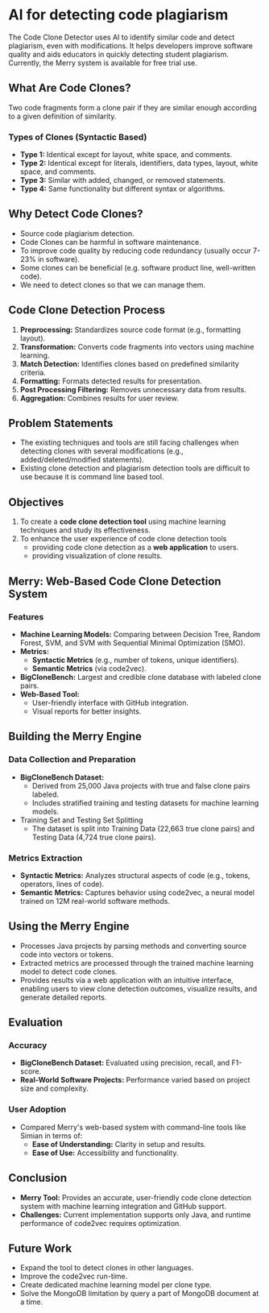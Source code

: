 # AI for detecting code plagiarism

The Code Clone Detector uses AI to identify similar code and detect plagiarism, even with modifications. It helps developers improve software quality and aids educators in quickly detecting student plagiarism. Currently, the Merry system is available for free trial use.

## What Are Code Clones?

Two code fragments form a clone pair if they are similar enough according to a given definition of similarity.

### Types of Clones (Syntactic Based)

- **Type 1:** Identical except for layout, white space, and comments.
- **Type 2:** Identical except for literals, identifiers, data types, layout, white space, and comments.
- **Type 3:** Similar with added, changed, or removed statements.
- **Type 4:** Same functionality but different syntax or algorithms.

## Why Detect Code Clones?

- Source code plagiarism detection.
- Code Clones can be harmful in software maintenance.
- To improve code quality by reducing code redundancy (usually occur 7-23% in software).
- Some clones can be beneficial (e.g. software product line, well-written code).
- We need to detect clones so that we can manage them.

## Code Clone Detection Process

1. **Preprocessing:** Standardizes source code format (e.g., formatting layout).
2. **Transformation:** Converts code fragments into vectors using machine learning.
3. **Match Detection:** Identifies clones based on predefined similarity criteria.
4. **Formatting:** Formats detected results for presentation.
5. **Post Processing Filtering:** Removes unnecessary data from results.
6. **Aggregation:** Combines results for user review.

## Problem Statements

- The existing techniques and tools are still facing challenges when detecting clones with several modifications (e.g., added/deleted/modified statements).
- Existing clone detection and plagiarism detection tools are difficult to use because it is command line based tool.

## Objectives

1. To create a **code clone detection tool** using machine learning techniques and study its effectiveness.
2. To enhance the user experience of code clone detection tools
   - providing code clone detection as a **web application** to users.
   - providing visualization of clone results.

## Merry: Web-Based Code Clone Detection System

### Features

- **Machine Learning Models:** Comparing between Decision Tree, Random Forest, SVM, and SVM with Sequential Minimal Optimization (SMO).
- **Metrics:**
  - **Syntactic Metrics** (e.g., number of tokens, unique identifiers).
  - **Semantic Metrics** (via code2vec).
- **BigCloneBench:** Largest and credible clone database with labeled clone pairs.
- **Web-Based Tool:**
  - User-friendly interface with GitHub integration.
  - Visual reports for better insights.

## Building the Merry Engine

### Data Collection and Preparation

- **BigCloneBench Dataset:**
  - Derived from 25,000 Java projects with true and false clone pairs labeled.
  - Includes stratified training and testing datasets for machine learning models.
- Training Set and Testing Set Splitting
  - The dataset is split into Training Data (22,663 true clone pairs) and Testing Data (4,724 true clone pairs).

### Metrics Extraction

- **Syntactic Metrics:** Analyzes structural aspects of code (e.g., tokens, operators, lines of code).
- **Semantic Metrics:** Captures behavior using code2vec, a neural model trained on 12M real-world software methods.

## Using the Merry Engine

- Processes Java projects by parsing methods and converting source code into vectors or tokens.
- Extracted metrics are processed through the trained machine learning model to detect code clones.
- Provides results via a web application with an intuitive interface, enabling users to view clone detection outcomes, visualize results, and generate detailed reports.

## Evaluation

### Accuracy

- **BigCloneBench Dataset:** Evaluated using precision, recall, and F1-score.
- **Real-World Software Projects:** Performance varied based on project size and complexity.

### User Adoption

- Compared Merry's web-based system with command-line tools like Simian in terms of:
  - **Ease of Understanding:** Clarity in setup and results.
  - **Ease of Use:** Accessibility and functionality.

## Conclusion

- **Merry Tool:** Provides an accurate, user-friendly code clone detection system with machine learning integration and GitHub support.
- **Challenges:** Current implementation supports only Java, and runtime performance of code2vec requires optimization.

## Future Work

- Expand the tool to detect clones in other languages.
- Improve the code2vec run-time.
- Create dedicated machine learning model per clone type.
- Solve the MongoDB limitation by query a part of MongoDB document at a time.
